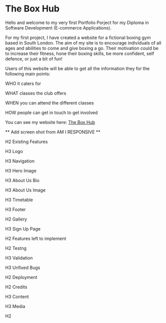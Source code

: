 # The Box Hub

Hello and welcome to my very first Portfolio Porject for my Diploma in Software Development (E-commerce Applications). 

For my first project, I have created a website for a fictional boxing gym based in South London. The aim of my site is to encourage individuals of all ages and abilities to come and give boxing a go. Their motivation could be to increase their fitness, hone their boxing skills, be more confident, self defence, or just a bit of fun! 

Users of this website will be able to get all the information they for the following main points:

WHO it caters for

WHAT classes the club offers 

WHEN you can attend the different classes

HOW people can get in touch to get involved

You can see my website here: [The Box Hub](https://jakepennell.github.io/the-box-hub/)

** Add screen shot from AM I RESPONSIVE **

H2 Existing Features

H3 Logo

H3 Navigation

H3 Hero Image

H3 About Us Bio

H3 About Us Image 

H3 Timetable

H3 Footer

H2 Gallery 

H3 Sign Up Page

H2 Features left to implement 

H2 Testng

H3 Validation

H3 Unfixed Bugs

H2 Deployment 

H2 Credits

H3 Content

H3 Media

H2 




